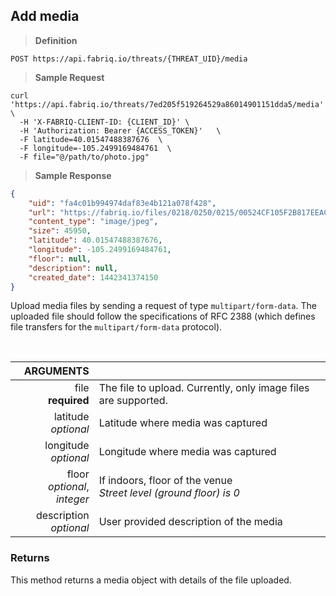 ## Add media

> **Definition**

```text
POST https://api.fabriq.io/threats/{THREAT_UID}/media
```

> **Sample Request**

```shell
curl 'https://api.fabriq.io/threats/7ed205f519264529a86014901151dda5/media'  \
  -H 'X-FABRIQ-CLIENT-ID: {CLIENT_ID}' \
  -H 'Authorization: Bearer {ACCESS_TOKEN}'   \
  -F latitude=40.01547488387676  \
  -F longitude=-105.2499169484761  \
  -F file="@/path/to/photo.jpg"
```

> **Sample Response**

```json
{
    "uid": "fa4c01b994974daf83e4b121a078f428",
    "url": "https://fabriq.io/files/0218/0250/0215/00524CF105F2B817EEACE7ACE7AFFC17BA26",
    "content_type": "image/jpeg",
    "size": 45950,
    "latitude": 40.01547488387676,
    "longitude": -105.2499169484761,
    "floor": null,
    "description": null,
    "created_date": 1442341374150
}
```

Upload media files by sending a request of type `multipart/form-data`. The uploaded file should follow
the specifications of RFC 2388 (which defines file transfers for the `multipart/form-data` protocol).

<br>

ARGUMENTS ||
---------:        | -----------
file<br>**required**  | The file to upload.  Currently, only image files are supported.
latitude<br>*optional*  | Latitude where media was captured
longitude<br>*optional*  | Longitude where media was captured
floor<br>*optional*, *integer*  | If indoors, floor of the venue<br>*Street level (ground floor) is 0*
description<br>*optional*  | User provided description of the media


### Returns
This method returns a media object with details of the file uploaded.
